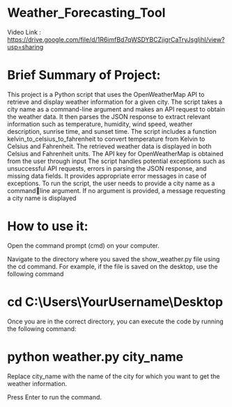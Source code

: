 # Weather_Forecasting_Tool

Video Link : https://drive.google.com/file/d/1R6imfBd7qWSDYBCZjigrCaTryJsgIjhI/view?usp=sharing

# Brief Summary of Project:
This project is a Python script that uses the OpenWeatherMap API to
retrieve and display weather information for a given city. The script
takes a city name as a command-line argument and makes an API
request to obtain the weather data. It then parses the JSON response to
extract relevant information such as temperature, humidity, wind
speed, weather description, sunrise time, and sunset time.
The script includes a function kelvin_to_celsius_to_fahrenheit to
convert temperature from Kelvin to Celsius and Fahrenheit. The
retrieved weather data is displayed in both Celsius and Fahrenheit
units. The API key for OpenWeatherMap is obtained from the user
through input
The script handles potential exceptions such as unsuccessful API
requests, errors in parsing the JSON response, and missing data fields.
It provides appropriate error messages in case of exceptions.
To run the script, the user needs to provide a city name as a commandline argument. If no argument is provided, a message requesting a city
name is displayed

# How to use it:

Open the command prompt (cmd) on your computer.

Navigate to the directory where you saved the
show_weather.py file using the cd command. For
example, if the file is saved on the desktop, use the
following command
 
# cd C:\Users\YourUsername\Desktop

Once you are in the correct directory, you can
execute the code by running the following command:

# python weather.py city_name

Replace city_name with the name of the city for
which you want to get the weather information.

Press Enter to run the command.
 
